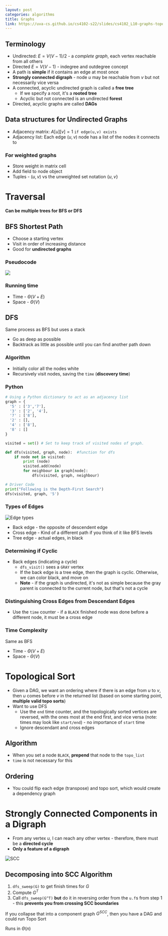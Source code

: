 ```yaml
---
layout: post
categories: algorithms
title: Graphs
link: https://uva-cs.github.io/cs4102-s22/slides/cs4102_L10-graphs-topo-SCC.pdf
---
```


## Terminology

- Undirected: $E = V(V - 1) / 2$ - a _complete graph_, each vertex reachable from all others
- Directed $E = V(V-1)$ - indegree and outdegree concept
- A path is **simple** if it contains an edge at most once
- **Strongly connected digraph** - node $u$ may be reachable from $v$ but not necessarily vice versa
- A connected, acyclic undirected graph is called a **free tree**
  - If we specify a root, it's a **rooted tree**
  - Acyclic but not connected is an undirected **forest**
- Directed, acyclic graphs are called **DAGs**

## Data structures for Undirected Graphs

- Adjacency matrix: $A[u][v] = 1$ `if edge(u,v) exists`
- Adjacency list: Each edge $(u,v)$ node has a list of the nodes it connects to

### For weighted graphs

- Store weight in matrix cell
- Add field to node object
- Tuples - $(u, v)$ vs the unweighted set notation $\{u, v\}$

# Traversal

**Can be multiple trees for BFS or DFS**

## BFS Shortest Path

- Choose a starting vertex
- Visit in order of increasing distance
- Good for **undirected graphs**

### Pseudocode

![](https://i.imgur.com/fpAI7Ew.png)

### Running time

- Time - $\Theta(V+E)$
- Space - $\Theta(V)$

## DFS

Same process as BFS but uses a stack

- Go as deep as possible
- Backtrack as little as possible until you can find another path down

### Algorithm

- Initially color all the nodes white
- Recursively visit nodes, saving the `time` (**discovery time**)

### Python

```python
# Using a Python dictionary to act as an adjacency list
graph = {
  '5' : ['3','7'],
  '3' : ['2', '4'],
  '7' : ['8'],
  '2' : [],
  '4' : ['8'],
  '8' : []
}

visited = set() # Set to keep track of visited nodes of graph.

def dfs(visited, graph, node):  #function for dfs
    if node not in visited:
        print (node)
        visited.add(node)
        for neighbour in graph[node]:
            dfs(visited, graph, neighbour)

# Driver Code
print("Following is the Depth-First Search")
dfs(visited, graph, '5')
```

### Types of Edges

![Edge types](https://i.imgur.com/V0fYF9K.png)

- Back edge - the opposite of descendent edge
- Cross edge - Kind of a different path if you think of it like BFS levels
- Tree edge - actual edges, in black

### Determining if Cyclic

- Back edges (indicating a cycle)
  - `dfs_visit()` sees a `GRAY` vertex
  - If the back edge is a tree edge, then the graph is cyclic. Otherwise, we can color black, and move on
  - **Note** - if the graph is undirected, it's not as simple because the gray parent is connected to the current node, but that's not a cycle

### Distinguishing Cross Edges from Descendant Edges

- Use the `time` counter - if a `BLACK` finished node was done before a different node, it must be a cross edge

### Time Complexity

Same as BFS

- Time - $\Theta(V+E)$
- Space - $\Theta(V)$

# Topological Sort

- Given a DAG, we want an ordering where if there is an edge from $u$ to $v$, then $u$ comes before $v$ in the returned list (based on some starting point, **multiple valid topo sorts**)
- Want to use DFS
  - Use the `end` time counter, and the topologically sorted vertices are reversed, with the ones most at the end first, and vice versa (note: times may look like `start/end`) - no importance of `start` time
  - Ignore descendant and cross edges

## Algorithm

- When you set a node `BLACK`, **prepend** that node to the `topo_list`
- `time` is not necessary for this

## Ordering

- You could flip each edge (transpose) and topo sort, which would create a dependency graph

# Strongly Connected Components in a Digraph

- From any vertex $u$, I can reach any other vertex - therefore, there must be a **directed cycle**
- **Only a feature of a digraph** 

![SCC](https://i.imgur.com/PZOdX6O.png)

## Decomposing into SCC Algorithm

1. `dfs_sweep(G)` to get finish times for $G$
2. Compute $G^T$
3. Call `dfs_sweep(G^T)` **but** do it in reversing order from the `u.f`s from step 1 - this **prevents you from crossing SCC boundaries**

If you collapse that into a component graph $G^{SCC}$, then you have a DAG and could run Topo Sort 

Runs in $\Theta(n)$

